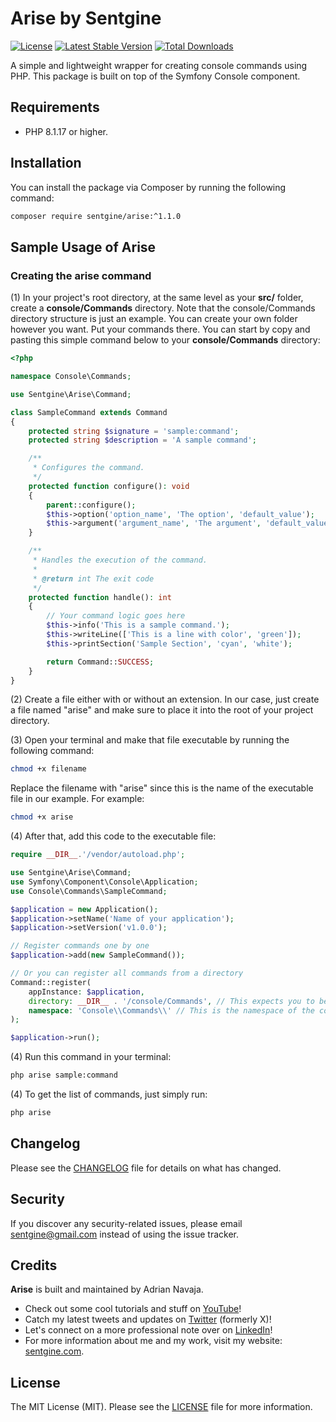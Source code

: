 # Arise by Sentgine

[![License](https://img.shields.io/badge/license-MIT-blue.svg)](LICENSE.md)
[![Latest Stable Version](https://img.shields.io/packagist/v/sentgine/arise.svg)](https://packagist.org/sentgine/arise)
[![Total Downloads](https://img.shields.io/packagist/dt/sentgine/arise.svg)](https://packagist.org/packages/sentgine/arise)

A simple and lightweight wrapper for creating console commands using PHP. This package is built on top of the Symfony Console component.

## Requirements
- PHP 8.1.17 or higher.

## Installation

You can install the package via Composer by running the following command:

```bash
composer require sentgine/arise:^1.1.0
```

## Sample Usage of Arise

### Creating the arise command

(1) In your project's root directory, at the same level as your **src/** folder, create a **console/Commands** directory. Note that the console/Commands directory structure is just an example. You can create your own folder however you want. Put your commands there. You can start by copy and pasting this simple command below to your **console/Commands** directory:

```php
<?php

namespace Console\Commands;

use Sentgine\Arise\Command;

class SampleCommand extends Command
{
    protected string $signature = 'sample:command';
    protected string $description = 'A sample command';

    /**
     * Configures the command.
     */
    protected function configure(): void
    {
        parent::configure();
        $this->option('option_name', 'The option', 'default_value');
        $this->argument('argument_name', 'The argument', 'default_value');
    }

    /**
     * Handles the execution of the command.
     *
     * @return int The exit code
     */
    protected function handle(): int
    {
        // Your command logic goes here
        $this->info('This is a sample command.');
        $this->writeLine(['This is a line with color', 'green']);
        $this->printSection('Sample Section', 'cyan', 'white');

        return Command::SUCCESS;
    }
}
```

(2) Create a file either with or without an extension. In our case, just create a file named "arise" and make sure to place it into the root of your project directory.

(3) Open your terminal and make that file executable by running the following command:

```bash
chmod +x filename
```

Replace the filename with "arise" since this is the name of the executable file in our example. For example:

```bash
chmod +x arise
```

(4) After that, add this code to the executable file:
```php
require __DIR__.'/vendor/autoload.php';

use Sentgine\Arise\Command;
use Symfony\Component\Console\Application;
use Console\Commands\SampleCommand;

$application = new Application();
$application->setName('Name of your application');
$application->setVersion('v1.0.0');

// Register commands one by one
$application->add(new SampleCommand());

// Or you can register all commands from a directory
Command::register(
    appInstance: $application,
    directory: __DIR__ . '/console/Commands', // This expects you to be in the same directory as the executable file
    namespace: 'Console\\Commands\\' // This is the namespace of the commands
);

$application->run();
```

(4) Run this command in your terminal:
```bash
php arise sample:command
```

(4) To get the list of commands, just simply run:
```bash
php arise
```

## Changelog
Please see the [CHANGELOG](https://github.com/sentgine/arise/blob/main/CHANGELOG.md) file for details on what has changed.

## Security
If you discover any security-related issues, please email sentgine@gmail.com instead of using the issue tracker.

## Credits
**Arise** is built and maintained by Adrian Navaja.
- Check out some cool tutorials and stuff on [YouTube](https://www.youtube.com/@sentgine)!
- Catch my latest tweets and updates on [Twitter](https://twitter.com/sentgine) (formerly X)!
- Let's connect on a more professional note over on [LinkedIn](https://www.linkedin.com/in/adrian-navaja/)!
- For more information about me and my work, visit my website: [sentgine.com](https://www.sentgine.com/).

## License
The MIT License (MIT). Please see the [LICENSE](https://github.com/sentgine/arise/blob/main/LICENSE) file for more information.